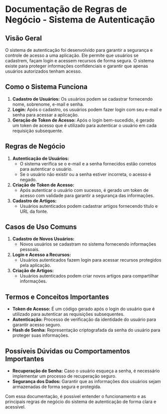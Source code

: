 # Documentação de Regras de Negócio - Sistema de Autenticação

## Visão Geral
O sistema de autenticação foi desenvolvido para garantir a segurança e controle de acesso a uma aplicação. Ele permite que usuários se cadastrem, façam login e acessem recursos de forma segura. O sistema existe para proteger informações confidenciais e garantir que apenas usuários autorizados tenham acesso.

## Como o Sistema Funciona
1. **Cadastro de Usuários:** Os usuários podem se cadastrar fornecendo nome, sobrenome, e-mail e senha.
2. **Login:** Após o cadastro, os usuários podem fazer login com seu e-mail e senha para acessar a aplicação.
3. **Geração de Token de Acesso:** Após o login bem-sucedido, é gerado um token de acesso que é utilizado para autenticar o usuário em cada requisição subsequente.

## Regras de Negócio
1. **Autenticação de Usuários:**
    - O sistema verifica se o e-mail e a senha fornecidos estão corretos para autenticar o usuário.
    - Se o usuário não existir ou a senha estiver incorreta, o acesso é negado.
2. **Criação de Token de Acesso:**
    - Após autenticar o usuário com sucesso, é gerado um token de acesso com validade para garantir a segurança das informações.
3. **Cadastro de Artigos:**
    - Usuários autenticados podem cadastrar artigos fornecendo título e URL da fonte.

## Casos de Uso Comuns
1. **Cadastro de Novos Usuários:**
    - Novos usuários se cadastram no sistema fornecendo informações pessoais.
2. **Login e Acesso a Recursos:**
    - Usuários autenticados fazem login para acessar recursos protegidos pela aplicação.
3. **Criação de Artigos:**
    - Usuários autenticados podem criar novos artigos para compartilhar informações.

## Termos e Conceitos Importantes
- **Token de Acesso:** É um código gerado após o login do usuário que é utilizado para autenticar as requisições subsequentes.
- **Autenticação:** Processo de verificação da identidade do usuário para garantir acesso seguro.
- **Hash de Senha:** Representação criptografada da senha do usuário para proteger suas informações.

## Possíveis Dúvidas ou Comportamentos Importantes
- **Recuperação de Senha:** Caso o usuário esqueça a senha, é necessário implementar um processo de recuperação seguro.
- **Segurança dos Dados:** Garantir que as informações dos usuários sejam armazenadas de forma segura e protegida.

Com essa documentação, é possível entender o funcionamento e as principais regras de negócio do sistema de autenticação de forma clara e acessível.